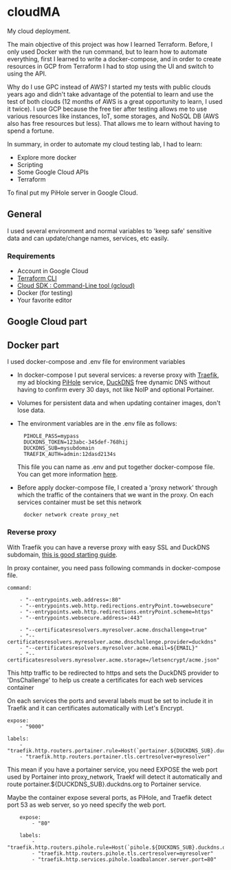 # cloudMA

My cloud deployment.

The main objective of this project was how I learned Terraform. Before, I only used Docker with the run command, but to learn how to automate everything, first I learned to write a docker-compose, and in order to create resources in GCP from Terraform I had to stop using the UI and switch to using the API.

Why do I use GPC instead of AWS? I started my tests with public clouds years ago and didn't take advantage of the potential to learn and use the test of both clouds (12 months of AWS is a great opportunity to learn, I used it twice).
I use GCP because the free tier after testing allows me to use various resources like instances, IoT, some storages, and NoSQL DB (AWS also has free resources but less). That allows me to learn without having to spend a fortune.

In summary, in order to automate my cloud testing lab, I had to learn:

- Explore more docker
- Scripting
- Some Google Cloud APIs
- Terraform

To final put my PiHole server in Google Cloud.

## General

I used several environment and normal variables to 'keep safe' sensitive data and can update/change names, services, etc easily.

### Requirements

- Account in Google Cloud
- [Terraform CLI](https://learn.hashicorp.com/terraform/getting-started/install)
- [Cloud SDK : Command-Line tool (gcloud)](https://cloud.google.com/sdk/docs)
- Docker (for testing)
- Your favorite editor

## Google Cloud part

## Docker part

I used docker-compose and .env file for environment variables

- In docker-compose I put several services: a reverse proxy with [Traefik](https://docs.traefik.io/), my ad blocking [PiHole](https://pi-hole.net/) service, [DuckDNS](https://www.duckdns.org/) free dynamic DNS without having to confirm every 30 days, not like NoIP and optional Portainer.

- Volumes for persistent data and when updating container images, don't lose data.

- The environment variables are in the .env file as follows:

        PIHOLE_PASS=mypass
        DUCKDNS_TOKEN=123abc-345def-768hij
        DUCKDNS_SUB=mysubdomain
        TRAEFIK_AUTH=admin:12dasd2134s

    This file you can name as .env and put together docker-compose file. You can get more information [here](https://docs.docker.com/compose/environment-variables/#the-env-file).

- Before apply docker-compose file, I created a 'proxy network' through which the traffic of the containers that we want in the proxy. On each services container must be set this network

        docker network create proxy_net

### Reverse proxy

With Traefik you can have a reverse proxy with easy SSL and DuckDNS subdomain, [this is good starting guide](https://docs.traefik.io/user-guides/docker-compose/acme-dns/). 

In proxy container, you need pass following commands in docker-compose file.

    command:

        - "--entrypoints.web.address=:80"
        - "--entrypoints.web.http.redirections.entryPoint.to=websecure"
        - "--entrypoints.web.http.redirections.entryPoint.scheme=https"
        - "--entrypoints.websecure.address=:443"
        
        - "--certificatesresolvers.myresolver.acme.dnschallenge=true"
        - "--certificatesresolvers.myresolver.acme.dnschallenge.provider=duckdns"
        - "--certificatesresolvers.myresolver.acme.email=${EMAIL}"
        - "--certificatesresolvers.myresolver.acme.storage=/letsencrypt/acme.json"

This http traffic to be redirected to https and sets the DuckDNS provider to 'DnsChallenge' to help us create a certificates for each web services container

On each services the ports and several labels must be set to include it in Traefik and it can certificates automatically with Let's Encrypt.

    expose:
        - "9000"

    labels: 
        - "traefik.http.routers.portainer.rule=Host(`portainer.${DUCKDNS_SUB}.duckdns.org`)"
        - "traefik.http.routers.portainer.tls.certresolver=myresolver"

This mean if you have a portainer service, you need EXPOSE the web port used by Portainer into proxy_network, Traekf will detect it automatically and route portainer.${DUCKDNS_SUB}.duckdns.org to Portainer service.

Maybe the container expose several ports, as PiHole, and Traefik detect port 53 as web server, so yo need specify the web port.

        expose: 
            - "80"    

        labels: 
            - "traefik.http.routers.pihole.rule=Host(`pihole.${DUCKDNS_SUB}.duckdns.org`)"
            - "traefik.http.routers.pihole.tls.certresolver=myresolver"
            - "traefik.http.services.pihole.loadbalancer.server.port=80"
